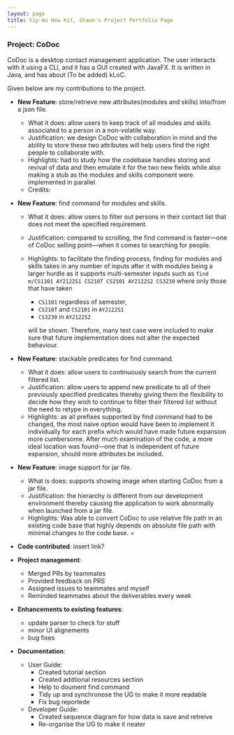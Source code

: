 ```yaml
---
layout: page
title: Yip-Au Hew Kit, Shawn's Project Portfolio Page
---
```


### Project: CoDoc

CoDoc is a desktop contact management application. The user interacts with it using a CLI, and it has a GUI created with JavaFX. It is written in Java, and has about (To be added) kLoC.

Given below are my contributions to the project.

* **New Feature**: store/retrieve new attributes(modules and skills) into/from a json file. 
    * What it does: allow users to keep track of all modules and skills associated to a person in a non-volatile way.
    * Justification: we design CoDoc with collaboration in mind and the ability to store these two attributes will help users find the right people to collaborate with.
    * Highlights: had to study how the codebase handles storing and revival of data and then emulate it for the two new fields while also making a stub as the modules and skills component were implemented in parallel.
    * Credits:
* **New Feature**: find command for modules and skills.
    * What it does: allow users to filter out persons in their contact list that does not meet the specified requirement.
    * Justification: compared to scrolling, the find command is faster—one of CoDoc selling point—when it comes to searching for people.
    * Highlights: to facilitate the finding process, finding for modules and skills takes in any number of inputs after it with modules being a larger hurdle as it supports multi-semester inputs such as `find m/CS1101 AY2122S1 CS210T CS2101 AY2122S2 CS3230` where only those that have taken
      * `CS1101` regardless of semester, 
      * `CS210T` and `CS2101` in `AY2122S1`
      * `CS3230` in `AY2122S2` <br> 

      will be shown. Therefore, many test case were included to make sure that future implementation does not alter the expected behaviour.
* **New Feature**: stackable predicates for find command.
    * What it does: allow users to continuously search from the current filtered list.
    * Justification: allow users to append new predicate to all of their previously specified predicates thereby giving them the flexibility to decide how they wish to continue to filter their filtered list without the need to retype in everything.
    * Highlights: as all prefixes supported by find command had to be changed, the most naive option would have been to implement it individually for each prefix which would have made future expansion more cumbersome. After much examination of the code, a more ideal location was found—one that is independent of future expansion, should more attributes be included.
* **New Feature**: image support for jar file.
    * What is does: supports showing image when starting CoDoc from a jar file.
    * Justification: the hierarchy is different from our development environment thereby causing the application to work abnormally when launched from a jar file.
    * Highlights: Was able to convert CoDoc to use relative file path in an existing code base that highly depends on absolute file path with minimal changes to the code base.
=
* **Code contributed**: insert link?

* **Project management**:
    * Merged PRs by teammates
    * Provided feedback on PRS
    * Assigned issues to teammates and myself
    * Reminded teammates about the deliverables every week

* **Enhancements to existing features**:
    * update parser to check for stuff
    * minor UI alignements
    * bug fixes

* **Documentation**:
    * User Guide:
        * Created tutorial section
        * Created addtional resources section
        * Help to doument find command
        * Tidy up and synchronose the UG to make it more readable
        * Fix bug reportede
    * Developer Guide:
        * Created sequence diagram for how data is save and retreive
        * Re-organise the UG to make it neater

